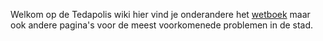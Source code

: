 Welkom op de Tedapolis wiki hier vind je onderandere het [wetboek](#Wetboek) maar ook andere pagina's voor de meest voorkomenede problemen in de stad.
